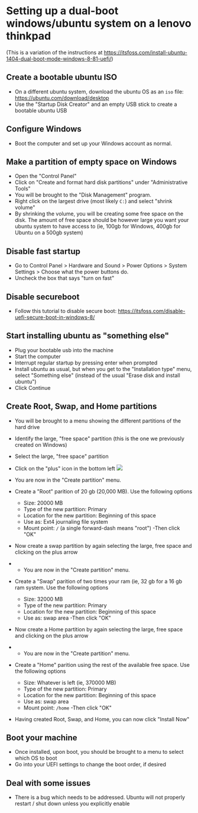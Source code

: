 # Setting up a dual-boot windows/ubuntu system on a lenovo thinkpad

(This is a variation of the instructions at https://itsfoss.com/install-ubuntu-1404-dual-boot-mode-windows-8-81-uefi/)

## Create a bootable ubuntu ISO

- On a different ubuntu system, download the ubuntu OS as an `iso` file: https://ubuntu.com/download/desktop
- Use the "Startup Disk Creator" and an empty USB stick to create a bootable ubuntu USB

## Configure Windows

- Boot the computer and set up your Windows account as normal.

## Make a partition of empty space on Windows

- Open the "Control Panel"
- Click on "Create and format hard disk partitions" under "Administrative Tools"
- You will be brought to the "Disk Management" program.
- Right click on the largest drive (most likely `C:`) and select "shrink volume"
- By shrinking the volume, you will be creating some free space on the disk. The amount of free space should be however large you want your ubuntu system to have access to (ie, 100gb for Windows, 400gb for Ubuntu on a 500gb system)

## Disable fast startup

- Go to Control Panel > Hardware and Sound > Power Options > System Settings > Choose what the power buttons do.
- Uncheck the box that says "turn on fast"

## Disable secureboot

- Follow this tutorial to disable secure boot: https://itsfoss.com/disable-uefi-secure-boot-in-windows-8/

## Start installing ubuntu as "something else"

- Plug your bootable usb into the machine
- Start the computer
- Interrupt regular startup by pressing enter when prompted
- Install ubuntu as usual, but when you get to the "Installation type" menu, select "Something else" (instead of the usual "Erase disk and install ubuntu")
- Click Continue

## Create Root, Swap, and Home partitions

- You will be brought to a menu showing the different partitions of the hard drive
- Identify the large, "free space" partition (this is the one we previously created on Windows)
- Select the large, "free space" partition
- Click on the "plus" icon in the bottom left
![](https://i0.wp.com/itsfoss.com/wp-content/uploads/2014/05/Installing_Windows8_Ubuntu_2.jpeg)

- You are now in the "Create partition" menu.
- Create a "Root" parition of 20 gb (20,000 MB). Use the following options
  - Size: 20000 MB
  - Type of the new partition: Primary
  - Location for the new partition: Beginning of this space
  - Use as: Ext4 journaling file system
  - Mount point: `/` 
  (a single forward-dash means "root")
-Then click "OK"

- Now create a swap partition by again selecting the large, free space and clicking on the plus arrow
- - You are now in the "Create partition" menu.
- Create a "Swap" parition of two times your ram (ie, 32 gb for a 16 gb ram system. Use the following options
  - Size: 32000 MB
  - Type of the new partition: Primary
  - Location for the new partition: Beginning of this space
  - Use as: swap area
-Then click "OK"

- Now create a Home partition by again selecting the large, free space and clicking on the plus arrow
- - You are now in the "Create partition" menu.
- Create a "Home" parition using the rest of the available free space. Use the following options
  - Size: Whatever is left (ie, 370000 MB)
  - Type of the new partition: Primary
  - Location for the new partition: Beginning of this space
  - Use as: swap area
  - Mount point: `/home`
-Then click "OK"
- Having created Root, Swap, and Home, you can now click "Install Now"

## Boot your machine
- Once installed, upon boot, you should be brought to a menu to select which OS to boot
- Go into your UEFI settings to change the boot order, if desired

## Deal with some issues
- There is a bug which needs to be addressed. Ubuntu will not properly restart / shut down unless you explicitly enable 

